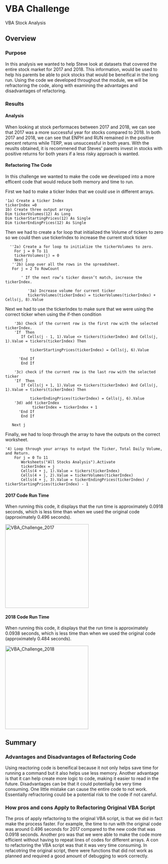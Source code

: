 # VBA Challenge
VBA Stock Analysis

## Overview
### Purpose
  In this analysis we wanted to help Steve look at datasets that covered the entire stock market for 2017 and 2018. This information, would be used to help his parents be able to pick stocks that would be beneifical in the long run. Using the code we developed throughout the module, we will be refractoring the code, along with examining the advantages and disadvantages of refactoring. 
  
### Results

#### Analysis
When looking at stock performaces between 2017 and 2018, we can see that 2017 was a more successful year for stocks compared to 2018. 
In both 2017 and 2018, we can see that ENPH and RUN remained in the positive percent returns while TERP, was unsuccessful in both years. With the reuslts obtained, it is recommened that Steves' parents invest in stocks with positive returns for both years if a less risky approach is wanted. 
#### Refactoring The Code
In this challenge we wanted to make the code we developed into a more efficent code that would reduce both memory and time to run.

First we had to make a ticker Index that we could use in different arrays.
             
    '1a) Create a ticker Index
    tickerIndex =0
    1b) Create three output arrays
    Dim tickerVolumes(12) As Long
    Dim tickerStartingPrices(12) As Single
    Dim tickerEndingPrices(12) As Single
Then we had to create a for loop that initialized the Volume of tickers to zero so we could then use tickerIndex to increase the current stock ticker


      ''2a) Create a for loop to initialize the tickerVolumes to zero.
        For j = 0 To 11
        tickerVolumes(j) = 0
        Next j
       ''2b) Loop over all the rows in the spreadsheet.
       For j = 2 To RowCount
              
           ' If the next row’s ticker doesn’t match, increase the tickerIndex.
           
              '3a) Increase volume for current ticker
              tickerVolumes(tickerIndex) = tickerVolumes(tickerIndex) + Cells(j, 8).Value


Next we had to use the tickerIndex to make sure that we were using the correct ticker when using the if-then condition

           
        '3b) Check if the current row is the first row with the selected tickerIndex.
        'If  Then
           If Cells(j - 1, 1).Value <> tickers(tickerIndex) And Cells(j, 1).Value = tickers(tickerIndex) Then

               tickerStartingPrices(tickerIndex) = Cells(j, 6).Value
               
          'End If
           End If

        '3c) check if the current row is the last row with the selected ticker
        'If  Then
           If Cells(j + 1, 1).Value <> tickers(tickerIndex) And Cells(j, 1).Value = tickers(tickerIndex) Then

               tickerEndingPrices(tickerIndex) = Cells(j, 6).Value
        '3d) add tickerIndex
                tickerIndex = tickerIndex + 1
          'End If
           End If
           
       Next j
  
Finally, we had to loop through the array to have the outputs on the correct worksheet.   
  
  
    '4) Loop through your arrays to output the Ticker, Total Daily Volume, and Return.
        For j = 0 To 11
           Worksheets("All Stocks Analysis").Activate
           tickerIndex = j
           Cells(4 + j, 1).Value = tickers(tickerIndex)
           Cells(4 + j, 2).Value = tickerVolumes(tickerIndex)
           Cells(4 + j, 3).Value = tickerEndingPrices(tickerIndex) / tickerStartingPrices(tickerIndex) - 1

#### 2017 Code Run Time
When running this code, it displays that the run time is approximately 0.0918 seconds, which is less time than when we used the original code (approximately 0.496 seconds).

<img width="266" alt="VBA_Challenge_2017" src="https://user-images.githubusercontent.com/65638310/147577498-b76f4114-6c47-4111-8552-1956d5ab7d87.png">   

#### 2018 Code Run Time
When running this code, it displays that the run time is approximately 0.0938 seconds, which is less time than when we used the original code (approximately 0.484 seconds).

<img width="265" alt="VBA_Challenge_2018" src="https://user-images.githubusercontent.com/65638310/147577603-0d7761ad-ec99-45bc-b664-13a6eef0c861.png">

## Summary

### Advantages and Disadvantages of Refactoring Code
 Using reactoring code is beneifical because it not only helps save time for running a command but it also helps use less memory. Another advantage is that it can help create more logic to code, making it easier to read in the future. Disadvantages can be that it could potentially be very time consuming. One little mistake can cause the entire code to not work. Essentially refractoring could be a potential risk to the code if not careful.
 
### How pros and cons Apply to Refactoring Original VBA Script
The pros of apply refactoring to the original VBA script, is that we did in fact make the process faster. For example, the time to run with the original code was around 0.496 seconds for 2017 compared to the new code that was 0.0918 seconds. Another pro was that we were able to make the code more efficient without having to repeat lines of codes for different arrays. A con to refactoring the VBA script was that it was very time consuming. In refacotring the original script, there were functions that did not work as planned and required a good amount of debugging to work correctly.  

